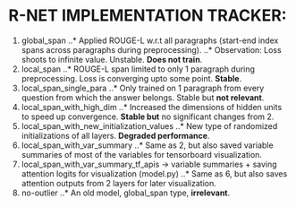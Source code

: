 # R-NET IMPLEMENTATION TRACKER:

1. global_span
..* Applied ROUGE-L w.r.t all paragraphs (start-end index spans across paragraphs during preprocessing). 
..* Observation: Loss shoots to infinite value. Unstable. **Does not train**.
2. local_span
..* ROUGE-L span limited to only 1 paragraph during preprocessing. Loss is converging upto some point. **Stable**.
3. local_span_single_para
..* Only trained on 1 paragraph from every question from which the answer belongs. Stable but **not relevant**.
4. local_span_with_high_dim
..* Increased the dimensions of hidden units to speed up convergence. **Stable but** no significant changes from 2.
5. local_span_with_new_initialization_values 
..* New type of randomized initializations of all layers. **Degraded performance**.
6. local_span_with_var_summary
..* Same as 2, but also saved variable summaries of most of the variables for tensorboard visualization.
7. local_span_with_var_summary_tf_apis -> variable summaries + saving attention logits for visualization (model.py)
..* Same as 6, but also saves attention outputs from 2 layers for later visualization.
8. no-outlier
..* An old model, global_span type, **irrelevant**.